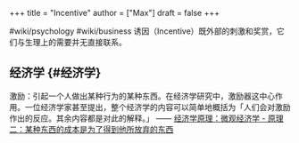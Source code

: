 +++
title = "Incentive"
author = ["Max"]
draft = false
+++

\#wiki/psychology #wiki/business
诱因（Incentive）既外部的刺激和奖赏，它们与生理上的需要并无直接联系。


## 经济学 {#经济学}

激励：引起一个人做出某种行为的某种东西。在经济学研究中，激励器这中心作用。一位经济学家甚至提出，整个经济学的内容可以简单地概括为「人们会对激励作出的反应。其余内容都是对此的解释。」
—— [经济学原理：微观经济学 - 原理二：某种东西的成本是为了得到他所放弃的东西](bear://x-callback-url/open-note?id=36499F81-F715-4102-98C8-0E1779E92A4C-992-00000EA099EB8C5B&header=%E5%8E%9F%E7%90%86%E4%BA%8C%EF%BC%9A%E6%9F%90%E7%A7%8D%E4%B8%9C%E8%A5%BF%E7%9A%84%E6%88%90%E6%9C%AC%E6%98%AF%E4%B8%BA%E4%BA%86%E5%BE%97%E5%88%B0%E4%BB%96%E6%89%80%E6%94%BE%E5%BC%83%E7%9A%84%E4%B8%9C%E8%A5%BF)
